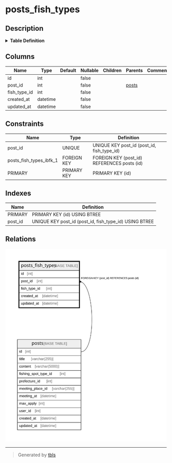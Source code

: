 # posts_fish_types

## Description

<details>
<summary><strong>Table Definition</strong></summary>

```sql
CREATE TABLE `posts_fish_types` (
  `id` int NOT NULL AUTO_INCREMENT,
  `post_id` int NOT NULL,
  `fish_type_id` int NOT NULL,
  `created_at` datetime NOT NULL,
  `updated_at` datetime NOT NULL,
  PRIMARY KEY (`id`),
  UNIQUE KEY `post_id` (`post_id`,`fish_type_id`),
  CONSTRAINT `posts_fish_types_ibfk_1` FOREIGN KEY (`post_id`) REFERENCES `posts` (`id`) ON DELETE CASCADE
) ENGINE=InnoDB DEFAULT CHARSET=utf8mb4 COLLATE=utf8mb4_ja_0900_as_cs
```

</details>

## Columns

| Name | Type | Default | Nullable | Children | Parents | Comment |
| ---- | ---- | ------- | -------- | -------- | ------- | ------- |
| id | int |  | false |  |  |  |
| post_id | int |  | false |  | [posts](posts.md) |  |
| fish_type_id | int |  | false |  |  |  |
| created_at | datetime |  | false |  |  |  |
| updated_at | datetime |  | false |  |  |  |

## Constraints

| Name | Type | Definition |
| ---- | ---- | ---------- |
| post_id | UNIQUE | UNIQUE KEY post_id (post_id, fish_type_id) |
| posts_fish_types_ibfk_1 | FOREIGN KEY | FOREIGN KEY (post_id) REFERENCES posts (id) |
| PRIMARY | PRIMARY KEY | PRIMARY KEY (id) |

## Indexes

| Name | Definition |
| ---- | ---------- |
| PRIMARY | PRIMARY KEY (id) USING BTREE |
| post_id | UNIQUE KEY post_id (post_id, fish_type_id) USING BTREE |

## Relations

![er](posts_fish_types.svg)

---

> Generated by [tbls](https://github.com/k1LoW/tbls)
